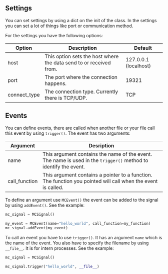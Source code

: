 ## Settings
You can set settings by using a dict on the init of the class. In the settings
you can set a lot of things like port or communication method.

For the settings you have the following options:

|Option|Description|Default|
|------|-----------|-------|
|host|This option sets the host where the data send to or received from.|127.0.0.1 (localhost)|
|port|The port where the connection happens.|19321|
|connect_type|The connection type. Currently there is TCP/UDP.|TCP|


## Events
You can define events, there are called when another file or your file call this event
by using `trigger()`. The event has two arguments:

|Argument|Desription|
|--------|----------|
|name|This argument contains the name of the event. The name is used in the `trigger()` method to identify the event.
|call_function|This argument contains a pointer to a function. The function you pointed will call when the event is called.

To define an argument use `MCEvent()` the event can be added to the signal by using
`addEvent()`. See the example:

````python
mc_signal = MCSignal()

my_event = MCEvent(name="hello_world", call_function=my_function)
mc_signal.addEvent(my_event)
````

To call an event you have to use `trigger()`. It has an argument `name` which is the name
of the event. You also have to specify the filename by using `__file__`. It is for intern processes.
See the example:
````python
mc_signal = MCSignal()

mc_signal.trigger("hello_world", __file__)
````
